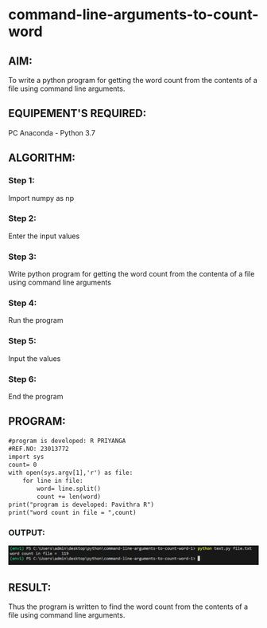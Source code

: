 # command-line-arguments-to-count-word
## AIM:
To write a python program for getting the word count from the contents of a file using command line arguments.
## EQUIPEMENT'S REQUIRED: 
PC
Anaconda - Python 3.7
## ALGORITHM: 
### Step 1:
Import numpy as np
### Step 2: 
 Enter the input values
### Step 3: 
Write python program for getting the word  count from the contenta of a file using command line arguments
### Step 4:  
Run the program
### Step 5: 
Input the values
### Step 6: 
End the program
## PROGRAM:
```
#program is developed: R PRIYANGA
#REF.NO: 23013772
import sys
count= 0
with open(sys.argv[1],'r') as file:
    for line in file:
        word= line.split()
        count += len(word)
print("program is developed: Pavithra R")
print("word count in file = ",count)
```
### OUTPUT:
![output](photo.png)


## RESULT:
Thus the program is written to find the word count from the contents of a file using command line arguments.
